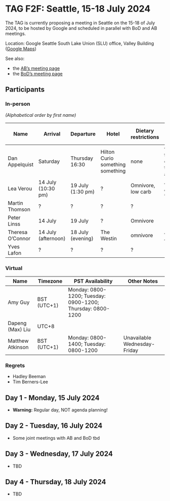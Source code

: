 # TAG F2F: Seattle, 15-18 July 2024

The TAG is currently proposing a meeting in Seattle on the 15-18 of July 2024, to be hosted by Google and scheduled in parallel with BoD and AB meetings.

Location: Google Seattle South Lake Union (SLU) office, Valley Building ([Google Maps](https://maps.app.goo.gl/j4fXS39k3R7nCAXC8))

See also:

* the [AB’s meeting page](https://www.w3.org/Member/wiki/AB/Agenda/2024-07-Seattle)
* the [BoD’s meeting page](https://www.w3.org/Member/wiki/BoD/Seattle202407)

## Participants

### In-person

_(Alphabetical order by first name)_

| Name | Arrival | Departure | Hotel | Dietary restrictions | Flights or other notes |
|------|---------|-----------|-------|----------------------|------------------------|
| Dan Appelquist | Saturday | Thursday 16:30 | Hilton Curio something something | none | will have to leave early thursday afternoon |
| Lea Verou | 14 July (10:30 pm) | 19 July (1:30 pm) | ? | Omnivore, low carb | AA 2361 / AA 6909 |
| Martin Thomson | ? | ? | ? | ? | |
| Peter Linss | 14 July | 19 July | ? | Omnivore | |
| Theresa O’Connor | 14 July (afternoon) | 18 July (evening) | The Westin | omnivore | AS520 / AS167 |
| Yves Lafon | ? | ? | ? | ? | |

### Virtual

| Name | Timezone | PST Availability | Other Notes |
|------|----------|------------------|-------------|
| Amy Guy | BST (UTC+1) | Monday: 0800-1200; Tuesday: 0900-1200; Thursday: 0800-1200 | |
|Dapeng (Max) Liu| UTC+8||
| Matthew Atkinson | BST (UTC+1) | Monday: 0800-1400; Tuesday: 0800-1200 | Unavailable Wednesday-Friday |

### Regrets

- Hadley Beeman
- Tim Berners-Lee

## Day 1 - Monday, 15 July 2024

* **Warning:** Regular day, NOT agenda planning!

## Day 2 - Tuesday, 16 July 2024

* Some joint meetings with AB and BoD tbd

## Day 3 - Wednesday, 17 July 2024

* TBD

## Day 4 - Thursday, 18 July 2024

* TBD
